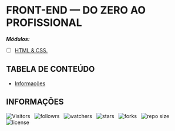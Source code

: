 <!-- TITLE -->
# FRONT-END — DO ZERO AO PROFISSIONAL

***Módulos:***

- [ ] [HTML & CSS.](https://github.com/Devsgeeknerd/html-e-css-zp "Ir Para as Aulas")
<!-- - [ ] HTML5 & CSS3. -->
<!-- - [ ] Git & GitHub. -->
<!-- - [ ] JavaScript — Básico. -->
<!-- - [ ] JavaScript — Intermediário. -->
<!-- - [ ] JavaScript — Avançado. -->
<!-- - [ ] jQuery. -->
<!-- - [ ] Bootstrap 4. -->
<!-- - [ ] ECMAScript 6+ (ES6+). -->
<!-- - [ ] Package Managers (NPM e Yarn). -->
<!-- - [ ] Arquitetura de CSS (BEM). -->
<!-- - [ ] Sass. -->
<!-- - [ ] Webpack. -->
<!-- - [ ] Gulp. -->
<!-- - [ ] React.js. -->
<!-- - [ ] Redux. -->
<!-- - [ ] Projeto — Devsolx (React.js). -->
<!-- - [ ] Vue.js. -->
<!-- - [ ] Angular 9. -->
<!-- - [ ] PWA. -->
<!-- - [ ] TypeScript. -->
<!-- - [ ] GraphQL. -->
<!-- - [ ] Canvas & SVG. -->
<!-- - [ ] User Interface (UI). -->
<!-- - [ ] User Experience (UX). -->
<!-- - [ ] Conceitos de Design. -->

<!-- TABLE OF CONTENTS -->
## TABELA DE CONTEÚDO

<!-- * [Vista por cima](#vista-por-cima) -->
<!--  * [Foto da tela](#foto-da-tela) -->
<!--  * [Links](#links) -->
<!-- * [Meu processo](#meu-processo) -->
<!--  * [Contruido com](#construido-com) -->
<!--  * [O que aprendi](#o-que-aprendi) -->
<!--  * [Desenvolvimento contínuo](#desenvolvimento-contínuo) -->
<!--  - [Recusos úteis](#recursos-úteis) -->
<!-- - [Autor](#autor) -->
<!-- - [Agradecimentos](#agradecimentos) -->
- [Informações](#informações)

<!-- OVERVIEW -->
<!-- ## VISTA POR CIMA -->

<!-- SCREENSHOT -->
<!-- ### FOTO DA TELA -->

<!-- LINKS -->
<!-- ### LINKS -->

<!-- MY PROCESS -->
<!-- ## MEU PROCESSO -->

<!-- BUILT WITH -->
<!-- ### CONSTRUIDO COM -->

<!-- WHAT I LEARNED -->
<!-- ### O QUE APRENDI -->

<!-- CONTINUED DEVELOPMENT -->
<!-- ### DESENVOLVIMENTO CONTÍNUO -->

<!-- USEFUL RESOURCES -->
<!-- ### RECURSOS ÚTEIS -->

<!-- AUTHOR -->
<!-- ## AUTOR -->

<!-- ACKNOWLEDGMENTS -->
<!-- ## AGRADECIMENTOS -->

<!-- INFORMATION -->
## INFORMAÇÕES

![Visitors](https://api.visitorbadge.io/api/visitors?path=Devsgeeknerd%2Ffront-end-zp-full-stack&label=Visitantes&labelColor=%23f9e64f&countColor=%23008000&style=plastic "Total de Visitas")
&nbsp;
![followrs](https://img.shields.io/github/followers/Devsgeeknerd?style=plastic&label=SEGUIDORES&labelColor=f9e64f "Total de Seguidores")
&nbsp;
![watchers](https://img.shields.io/github/watchers/Devsgeeknerd/front-end-zp-full-stack?style=plastic&label=OBSERVADORES&labelColor=f9e64f "Total de Observadores")
&nbsp;
![stars](https://img.shields.io/github/stars/Devsgeeknerd/front-end-zp-full-stack?style=plastic&label=ESTRELAS&labelColor=f9e64f "Total de Estrelas Recebidas")
&nbsp;
![forks](https://img.shields.io/github/forks/Devsgeeknerd/front-end-zp-full-stack?style=plastic&label=BIFURCAÇÕES&labelColor=f9e64f "Total de Bifurcações")
&nbsp;
![repo size](https://img.shields.io/github/repo-size/Devsgeeknerd/front-end-zp-full-stack?style=plastic&label=TAMANHO&labelColor=f9e64f "Tamanho do Repositório")
&nbsp;
![license](https://img.shields.io/github/license/Devsgeeknerd/front-end-zp-full-stack?style=plastic&label=LICENÇA&labelColor=f9e64f "Licença do Repositório")
